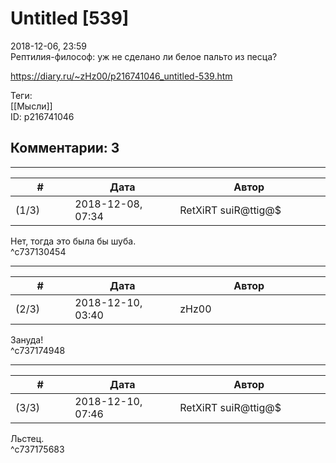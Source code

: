Untitled [539]
==============

  
2018-12-06, 23:59  
 Рептилия-философ: уж не сделано ли белое пальто из песца?   
  
<https://diary.ru/~zHz00/p216741046_untitled-539.htm>  
  
Теги:  
[[Мысли]]  
ID: p216741046  


Комментарии: 3
--------------

  


---



|         #         |              Дата              |                     Автор                     |           ID           |
| --- | --- | --- | --- |
| (1/3) | 2018-12-08, 07:34 | RetXiRT suiR@ttig@$ | c737130454 |

  
  Нет, тогда это была бы шуба.    
 ^c737130454

---



|         #         |              Дата              |                     Автор                     |           ID           |
| --- | --- | --- | --- |
| (2/3) | 2018-12-10, 03:40 | zHz00 | c737174948 |

  
 Зануда!   
 ^c737174948

---



|         #         |              Дата              |                     Автор                     |           ID           |
| --- | --- | --- | --- |
| (3/3) | 2018-12-10, 07:46 | RetXiRT suiR@ttig@$ | c737175683 |

  
  Льстец.    
 ^c737175683